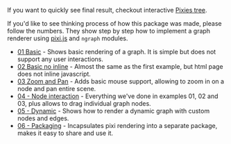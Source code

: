 If you want to quickly see final result, checkout interactive [Pixies tree](http://anvaka.github.io/ngraph/examples/pixi.js/06%20-%20Packaging/).

If you'd like to see thinking process of how this package was made, please follow the numbers. They show step by step how to implement a graph renderer using [pixi.js](https://github.com/GoodBoyDigital/pixi.js) and `ngraph` modules.

* [01 Basic](http://anvaka.github.io/ngraph/examples/pixi.js/01%20-%20Basic/) - Shows basic rendering of a graph. It is simple but does not support any user interactions.
* [02 Basic no inline](http://anvaka.github.io/ngraph/examples/pixi.js/02%20-%20Basic%20No%20Inline/index.html) - Almost the same as the first example, but html page does not inline javascript.
* [03 Zoom and Pan](http://anvaka.github.io/ngraph/examples/pixi.js/03%20-%20Zoom%20And%20Pan/) - Adds basic mouse support, allowing to zoom in on a node and pan entire scene.
* [04 - Node interaction](http://anvaka.github.io/ngraph/examples/pixi.js/04%20-%20Individual%20Node%20Events/) - Everything we've done in examples 01, 02 and 03, plus allows to drag individual graph nodes.
* [05 - Dynamic](http://anvaka.github.io/ngraph/examples/pixi.js/05%20-%20Dynamic/) - Shows how to render a dynamic graph with custom nodes and edges.
* [06 - Packaging](http://anvaka.github.io/ngraph/examples/pixi.js/06%20-%20Packaging/) - Incapsulates pixi rendering into a separate package, makes it easy to share and use it. 
